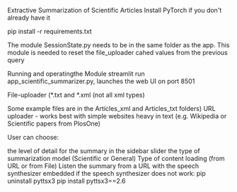 Extractive Summarization of Scientific Articles
Install PyTorch if you don't already have it

pip install -r requirements.txt

The module SessionState.py needs to be in the same folder as the app. This module is needed to reset the file_uploader cahed values from the previous query

Running and operatingthe Module
streamlit run app_scientific_summarizer.py, launches the web UI on port 8501

File-uploader (*.txt and *.xml (not all xml types)

Some example files are in the Articles_xml and Articles_txt folders)
URL uploader - works best with simple websites heavy in text (e.g. Wikipedia or Scientific papers from PlosOne)

User can choose:

the level of detail for the summary in the sidebar slider
the type of summarization model (Scientific or General)
Type of content loading (from URL or from File)
Listen the summary from a URL with the speech synthesizer embedded
if the speech synthesizer does not work:
pip uninstall pyttsx3
pip install pyttsx3==2.6